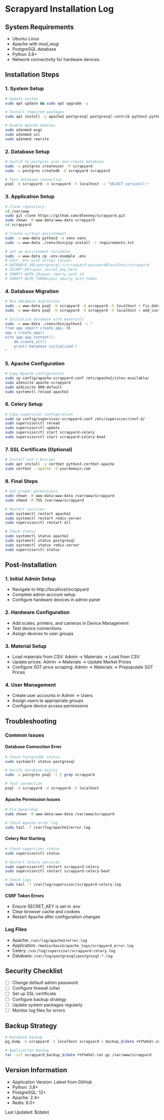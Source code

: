 # Scrapyard Installation Log

## System Requirements
- Ubuntu Linux
- Apache with mod_wsgi
- PostgreSQL database
- Python 3.8+
- Network connectivity for hardware devices

## Installation Steps

### 1. System Setup
```bash
# Update system
sudo apt update && sudo apt upgrade -y

# Install required packages
sudo apt install -y apache2 postgresql postgresql-contrib python3 python3-pip python3-venv libpq-dev python3-dev apache2-dev redis-server

# Enable Apache modules
sudo a2enmod wsgi
sudo a2enmod ssl
sudo a2enmod rewrite
```

### 2. Database Setup
```bash
# Switch to postgres user and create database
sudo -u postgres createuser -P scrapyard
sudo -u postgres createdb -O scrapyard scrapyard

# Test database connection
psql -U scrapyard -d scrapyard -h localhost -c "SELECT version();"
```

### 3. Application Setup
```bash
# Clone repository
cd /var/www
sudo git clone https://github.com/dtenney/scrapyard.git
sudo chown -R www-data:www-data scrapyard
cd scrapyard

# Create virtual environment
sudo -u www-data python3 -m venv venv
sudo -u www-data ./venv/bin/pip install -r requirements.txt

# Set up environment variables
sudo -u www-data cp .env.example .env
# Edit .env with actual values:
# DATABASE_URL=postgresql://scrapyard:password@localhost/scrapyard
# SECRET_KEY=your_secret_key_here
# SMARTY_AUTH_ID=your_smarty_auth_id
# SMARTY_AUTH_TOKEN=your_smarty_auth_token
```

### 4. Database Migration
```bash
# Run database migrations
sudo -u www-data psql -U scrapyard -d scrapyard -h localhost < fix_database_tables.sql
sudo -u www-data psql -U scrapyard -d scrapyard -h localhost < add_customer_address_fields.sql

# Initialize database with materials
sudo -u www-data ./venv/bin/python3 -c "
from app import create_app, db
app = create_app()
with app.app_context():
    db.create_all()
    print('Database initialized')
"
```

### 5. Apache Configuration
```bash
# Copy Apache configuration
sudo cp config/apache-scrapyard.conf /etc/apache2/sites-available/
sudo a2ensite apache-scrapyard
sudo a2dissite 000-default
sudo systemctl reload apache2
```

### 6. Celery Setup
```bash
# Copy supervisor configuration
sudo cp config/supervisor-scrapyard.conf /etc/supervisor/conf.d/
sudo supervisorctl reread
sudo supervisorctl update
sudo supervisorctl start scrapyard-celery
sudo supervisorctl start scrapyard-celery-beat
```

### 7. SSL Certificate (Optional)
```bash
# Install Let's Encrypt
sudo apt install -y certbot python3-certbot-apache
sudo certbot --apache -d yourdomain.com
```

### 8. Final Steps
```bash
# Set proper permissions
sudo chown -R www-data:www-data /var/www/scrapyard
sudo chmod -R 755 /var/www/scrapyard

# Restart services
sudo systemctl restart apache2
sudo systemctl restart redis-server
sudo supervisorctl restart all

# Check status
sudo systemctl status apache2
sudo systemctl status postgresql
sudo systemctl status redis-server
sudo supervisorctl status
```

## Post-Installation

### 1. Initial Admin Setup
- Navigate to http://localhost/scrapyard
- Complete admin account setup
- Configure hardware devices in admin panel

### 2. Hardware Configuration
- Add scales, printers, and cameras in Device Management
- Test device connections
- Assign devices to user groups

### 3. Material Setup
- Load materials from CSV: Admin → Materials → Load from CSV
- Update prices: Admin → Materials → Update Market Prices
- Configure SGT price scraping: Admin → Materials → Prepopulate SGT Prices

### 4. User Management
- Create user accounts in Admin → Users
- Assign users to appropriate groups
- Configure device access permissions

## Troubleshooting

### Common Issues

#### Database Connection Error
```bash
# Check PostgreSQL status
sudo systemctl status postgresql

# Verify database exists
sudo -u postgres psql -l | grep scrapyard

# Test connection
psql -U scrapyard -d scrapyard -h localhost
```

#### Apache Permission Issues
```bash
# Fix ownership
sudo chown -R www-data:www-data /var/www/scrapyard

# Check Apache error log
sudo tail -f /var/log/apache2/error.log
```

#### Celery Not Starting
```bash
# Check supervisor status
sudo supervisorctl status

# Restart Celery services
sudo supervisorctl restart scrapyard-celery
sudo supervisorctl restart scrapyard-celery-beat

# Check logs
sudo tail -f /var/log/supervisor/scrapyard-celery.log
```

#### CSRF Token Errors
- Ensure SECRET_KEY is set in .env
- Clear browser cache and cookies
- Restart Apache after configuration changes

### Log Files
- Apache: `/var/log/apache2/error.log`
- Application: `/media/david/apache_logs/scrapyard_error.log`
- Celery: `/var/log/supervisor/scrapyard-celery.log`
- Database: `/var/log/postgresql/postgresql-*.log`

## Security Checklist
- [ ] Change default admin password
- [ ] Configure firewall (ufw)
- [ ] Set up SSL certificate
- [ ] Configure backup strategy
- [ ] Update system packages regularly
- [ ] Monitor log files for errors

## Backup Strategy
```bash
# Database backup
pg_dump -U scrapyard -h localhost scrapyard > backup_$(date +%Y%m%d).sql

# Application backup
tar -czf scrapyard_backup_$(date +%Y%m%d).tar.gz /var/www/scrapyard
```

## Version Information
- Application Version: Latest from GitHub
- Python: 3.8+
- PostgreSQL: 12+
- Apache: 2.4+
- Redis: 6.0+

Last Updated: $(date)